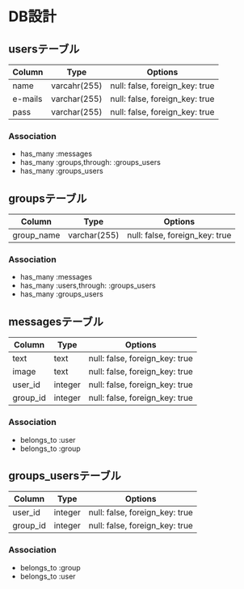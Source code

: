 # DB設計

## usersテーブル

|Column|Type|Options|
|------|----|-------|
|name|varcahr(255)|null: false, foreign_key: true|
|e-mails|varchar(255)|null: false, foreign_key: true|
|pass|varchar(255)|null: false, foreign_key: true|

### Association
- has_many :messages
- has_many :groups,through: :groups_users
- has_many :groups_users

## groupsテーブル

|Column|Type|Options|
|------|----|-------|
|group_name|varchar(255)|null: false, foreign_key: true|

### Association
- has_many :messages
- has_many :users,through: :groups_users
- has_many :groups_users

## messagesテーブル

|Column|Type|Options|
|------|----|-------|
|text|text|null: false, foreign_key: true|
|image|text|null: false, foreign_key: true|
|user_id|integer|null: false, foreign_key: true|
|group_id|integer|null: false, foreign_key: true|

### Association
- belongs_to :user
- belongs_to :group

## groups_usersテーブル

|Column|Type|Options|
|------|----|-------|
|user_id|integer|null: false, foreign_key: true|
|group_id|integer|null: false, foreign_key: true|

### Association
- belongs_to :group
- belongs_to :user